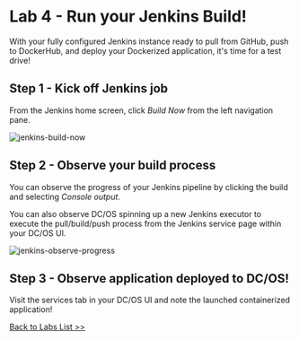 # Lab 4 - Run your Jenkins Build!

With your fully configured Jenkins instance ready to pull from GitHub, push to DockerHub, and deploy your Dockerized application, it's time for a test drive!

## Step 1 - Kick off Jenkins job

From the Jenkins home screen, click *Build Now* from the left navigation pane.

![jenkins-build-now](https://github.com/tbaums/dcos-k8s-days-labs/blob/master/labs/CICD-labs/screenshots/jenkins-build-now.png)

## Step 2 - Observe your build process

You can observe the progress of your Jenkins pipeline by clicking the build and selecting *Console output*.

You can also observe DC/OS spinning up a new Jenkins executor to execute the pull/build/push process from the Jenkins service page within your DC/OS UI. 

![jenkins-observe-progress](https://github.com/tbaums/dcos-k8s-days-labs/blob/master/labs/CICD-labs/screenshots/jenkins-observe-progress.png)

 ## Step 3 - Observe application deployed to DC/OS!

 Visit the services tab in your DC/OS UI and note the launched containerized application!

[Back to Labs List >>](https://github.com/tbaums/dcos-NUAN-labs/tree/master/labs)